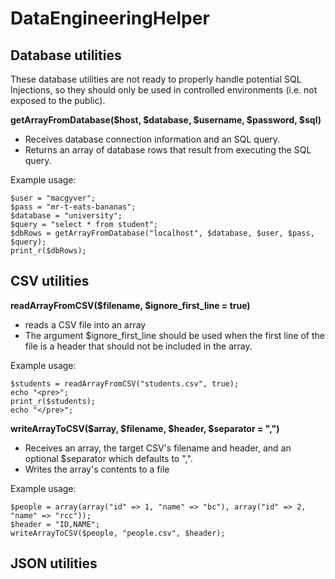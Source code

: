 # DataEngineeringHelper

## Database utilities

These database utilities are not ready to properly handle potential SQL Injections, so they should only be used in controlled environments (i.e. not exposed to the 
public).

**getArrayFromDatabase($host, $database, $username, $password, $sql)**
- Receives database connection information and an SQL query.
- Returns an array of database rows that result from executing the SQL query.

Example usage:
```
$user = "macgyver";
$pass = "mr-t-eats-bananas";
$database = "university";
$query = "select * from student";
$dbRows = getArrayFromDatabase("localhost", $database, $user, $pass, $query);
print_r($dbRows);
```

## CSV utilities

**readArrayFromCSV($filename, $ignore_first_line = true)**
- reads a CSV file into an array
- The argument $ignore_first_line should be used when the first line of the file is a header that should not be included in the array.

Example usage:
```
$students = readArrayFromCSV("students.csv", true);
echo "<pre>";
print_r($students);
echo "</pre>";
```

**writeArrayToCSV($array, $filename, $header, $separator = ",")**
- Receives an array, the target CSV's filename and header, and an optional $separator which defaults to ",".
- Writes the array's contents to a file

Example usage:
```
$people = array(array("id" => 1, "name" => "bc"), array("id" => 2, "name" => "rcc"));
$header = "ID,NAME";
writeArrayToCSV($people, "people.csv", $header);
```

## JSON utilities
